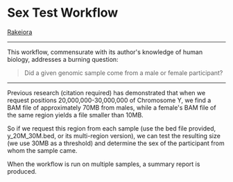 # Sex Test Workflow

[Rakeiora](http://rakeiora.ac.nz)

---
This workflow, commensurate with its author's knowledge of human biology,
addresses a burning question:

> Did a given genomic sample come from a male or female participant?

---

Previous research (citation required)
has demonstrated that when we request positions
20,000,000-30,000,000 of Chromosome Y, we find a BAM file of
approximately 70MB from males, while a female's BAM file of
the same region yields a file smaller than 10MB.

So if we request this region from each sample (use the bed file
provided, y_20M_30M.bed, or its multi-region version),
we can test the resulting size (we use 30MB as a threshold)
and determine the sex of the participant from whom the sample came.

When the workflow is run on multiple samples, a summary report
is produced.
